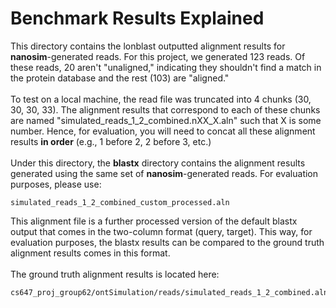 # Benchmark Results Explained

This directory contains the lonblast outputted alignment results for **nanosim**-generated reads. For this project, we generated 123 reads. 
Of these reads, 20 aren't "unaligned," indicating they shouldn't find a match in the protein database and the rest (103) are "aligned."
<br/><br/>
To test on a local machine, the read file was truncated into 4 chunks (30, 30, 30, 33). 
The alignment results that correspond to each of these chunks are named "simulated_reads_1_2_combined.nXX_X.aln" such that X is some number.
Hence, for evaluation, you will need to concat all these alignment results **in order** (e.g., 1 before 2, 2 before 3, etc.)
<br/><br/>
Under this directory, the **blastx** directory contains the alignment results generated using the same set of **nanosim**-generated reads. 
For evaluation purposes, please use:
```
simulated_reads_1_2_combined_custom_processed.aln
```
This alignment file is a further processed version of the default blastx output that comes in the two-column format (query, target). 
This way, for evaluation purposes, the blastx results can be compared to the ground truth alignment results comes in this format. 
<br/><br/>
The ground truth alignment results is located here:
```
cs647_proj_group62/ontSimulation/reads/simulated_reads_1_2_combined.aln
```
